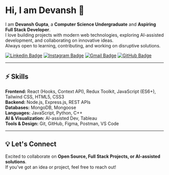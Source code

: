 # Hi, I am Devansh 👋  

I am **Devansh Gupta**, a **Computer Science Undergraduate** and **Aspiring Full Stack Developer**.  
I love building projects with modern web technologies, exploring AI-assisted development, and collaborating on innovative ideas.  
Always open to learning, contributing, and working on disruptive solutions.  

[![Linkedin Badge](https://img.shields.io/badge/-DevanshGupta-blue?style=flat-square&logo=Linkedin&logoColor=white&link=https://www.linkedin.com/in/devanshhub)](https://www.linkedin.com/in/devanshhub)
[![Instagram Badge](https://img.shields.io/badge/-devanshgpta-purple?style=flat-square&logo=instagram&logoColor=white&link=https://www.instagram.com/devanshgpta)](https://www.instagram.com/devanshgpta)
[![Gmail Badge](https://img.shields.io/badge/-devanshhub@gmail.com-c14438?style=flat-square&logo=Gmail&logoColor=white&link=mailto:devanshhub@gmail.com)](mailto:devanshhub@gmail.com)
[![GitHub Badge](https://img.shields.io/badge/-GitHub-black?style=flat-square&logo=github&logoColor=white&link=https://github.com/devanshhub)](https://github.com/devanshhub)

---

## ⚡ Skills  

**Frontend:** React (Hooks, Context API), Redux Toolkit, JavaScript (ES6+), Tailwind CSS, HTML5, CSS3  
**Backend:** Node.js, Express.js, REST APIs  
**Databases:** MongoDB, Mongoose  
**Languages:** JavaScript, Python, C++  
**AI & Visualization:** AI-assisted Dev, Tableau  
**Tools & Design:** Git, GitHub, Figma, Postman, VS Code  

---

## 💡 Let's Connect  

Excited to collaborate on **Open Source, Full Stack Projects, or AI-assisted solutions**.  
If you’ve got an idea or project, feel free to reach out!  
